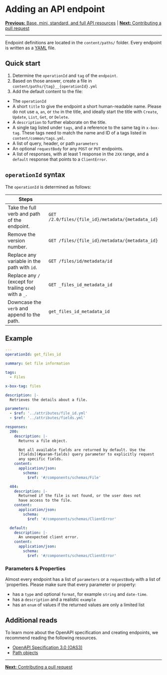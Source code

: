 # Adding an API endpoint

[**Previous:** Base, mini, standard, and full API resources](./variants.md) |
[**Next:** Contributing a pull request](./pull-request.md)

---

Endpoint definitions are located in the `content/paths/` folder. Every endpoint
is written as a [YAML](https://en.wikipedia.org/wiki/YAML) file.

## Quick start

1. Determine the `operationId` and `tag` of the `endpoint`.
2. Based on those answer, create a file in `content/paths/{tag}__{operationId}.yml`
3. Add the default content to the file:
  * The `operationId`
  * A short `title` to give the endpoint a short human-readable name. Please do
    not use `a`, `an`, or `the` in the title, and ideally start the title with
    `Create`, `Update`, `List`, `Get`, or `Delete`.
  * A `description` to further elaborate on the title.
  * A single tag listed under `tags`, and a reference to the same tag in
    `x-box-tag`. These tags need to match the name and ID of a tags listed in
    `content/common/tags.yml`.
  * A list of query, header, or path `parameters`
  * An optional `requestBody` for any `POST` or `PUT` endpoints.
  * A list of responses, with at least 1 response in the `2XX` range, and a
    `default` response that points to a `ClientError`.

## `operationId` syntax

The `operationId` is determined as follows:

| Steps                                                 |                                                   |
|-------------------------------------------------------|---------------------------------------------------|
| Take the full verb and path of the endpoint.          | `GET /2.0/files/{file_id}/metadata/{metadata_id}` |
| Remove the version number.                            | `GET /files/{file_id}/metadata/{metadata_id}`     |
| Replace any variable in the path with `id`.           | `GET /files/id/metadata/id`                       |
| Replace any `/` (except for trailing one) with a `_`. | `GET _files_id_metadata_id`                       |
| Downcase the `verb` and append to the path.           | `get_files_id_metadata_id`                        |

## Example

```yml
---
operationId: get_files_id

summary: Get file information

tags:
  - Files

x-box-tag: files

description: |-
  Retrieves the details about a file.

parameters:
  - $ref: '../attributes/file_id.yml'
  - $ref: '../attributes/fields.yml'

responses:
  200:
    description: |-
      Returns a file object.

      Not all available fields are returned by default. Use the
      [fields](#param-fields) query parameter to explicitly request
      any specific fields.
    content:
      application/json:
        schema:
          $ref: '#/components/schemas/File'

  404:
    description: |-
      Returned if the file is not found, or the user does not
      have access to the file.
    content:
      application/json:
        schema:
          $ref: '#/components/schemas/ClientError'

  default:
    description: |-
      An unexpected client error.
    content:
      application/json:
        schema:
          $ref: '#/components/schemas/ClientError'

```

### Parameters & Properties

Almost every endpoint has a list of `parameters` or a `requestBody` with a list
of `properties. Please make sure that every parameter or property:

* has a `type` and optional `format`, for example `string` and `date-time`.
* has a `description` and a realistic `example`
* has an `enum` of values if the returned values are only a limited list

## Additional reads

To learn more about the OpenAPI specification and creating endpoints, we
recommend reading the following resources.

* [OpenAPI Specification 3.0 (OAS3)](https://swagger.io/specification/)
* [Path objects](hhttps://swagger.io/specification/#path-item-object)

---

[**Next:** Contributing a pull request](./pull-request.md)
